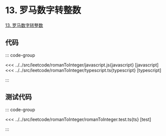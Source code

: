 # 13. 罗马数字转整数

[13. 罗马数字转整数](https://leetcode.cn/problems/roman-to-integer/description/)

## 代码

::: code-group

<<< ../../src/leetcode/romanToInteger/javascript.js{javascript} [javascript]
<<< ../../src/leetcode/romanToInteger/typescript.ts{typescript} [typescript]

:::

## 测试代码

::: code-group

<<< ../../src/leetcode/romanToInteger/romanToInteger.test.ts{ts} [test]

:::
